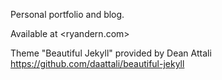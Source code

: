 Personal portfolio and blog.

Available at <ryandern.com>

Theme "Beautiful Jekyll" provided by Dean Attali https://github.com/daattali/beautiful-jekyll
